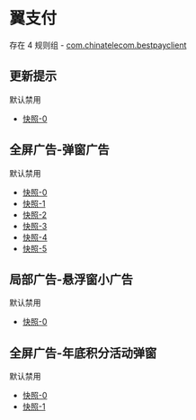 # 翼支付

存在 4 规则组 - [com.chinatelecom.bestpayclient](/src/apps/com.chinatelecom.bestpayclient.ts)

## 更新提示

默认禁用

- [快照-0](https://i.gkd.li/i/13391544)

## 全屏广告-弹窗广告

默认禁用

- [快照-0](https://i.gkd.li/i/13402692)
- [快照-1](https://i.gkd.li/i/13455790)
- [快照-2](https://i.gkd.li/i/13626324)
- [快照-3](https://i.gkd.li/i/13455929)
- [快照-4](https://i.gkd.li/i/13696322)
- [快照-5](https://i.gkd.li/i/13696323)

## 局部广告-悬浮窗小广告

默认禁用

- [快照-0](https://i.gkd.li/i/13402711)

## 全屏广告-年底积分活动弹窗

默认禁用

- [快照-0](https://i.gkd.li/i/13543032)
- [快照-1](https://i.gkd.li/i/13625037)
